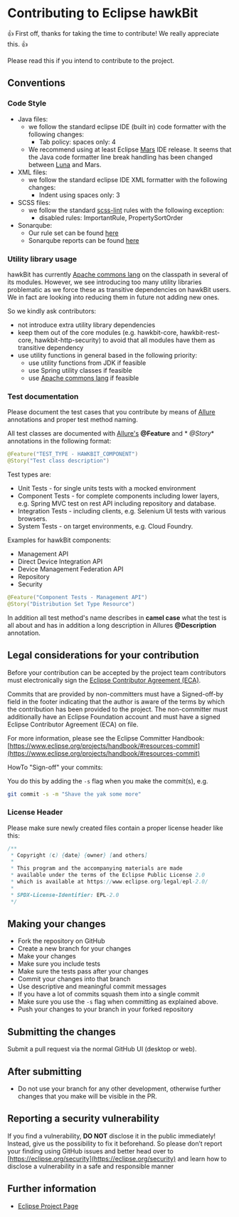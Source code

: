 # Contributing to Eclipse hawkBit

:+1: First off, thanks for taking the time to contribute! We really appreciate this. :+1:

Please read this if you intend to contribute to the project.

## Conventions

### Code Style

* Java files:
    * we follow the standard eclipse IDE (built in) code formatter with the following changes:
        * Tab policy: spaces only: 4
    * We recommend using at least Eclipse [Mars](https://www.eclipse.org/mars/) IDE release. It seems that the Java code
      formatter line break handling has been changed between [Luna](https://www.eclipse.org/luna/) and Mars.
* XML files:
    * we follow the standard eclipse IDE XML formatter with the following changes:
        * Indent using spaces only: 3
* SCSS files:
    * we follow the standard [scss-lint](https://github.com/brigade/scss-lint/) rules with the following exception:
        * disabled rules: ImportantRule, PropertySortOrder
* Sonarqube:
    * Our rule set can be found [here](https://sonarcloud.io/organizations/bosch-iot-rollouts/rules)
    * Sonarqube reports can be
      found [here](https://sonarcloud.io/project/overview?id=org.eclipse.hawkbit%3Ahawkbit-parent)

### Utility library usage

hawkBit has currently [Apache commons lang](https://commons.apache.org/proper/commons-lang/) on the classpath in several
of its modules. However, we see introducing too many utility libraries problematic as we force these as transitive
dependencies on hawkBit users. We in fact are looking into reducing them in future not adding new ones.

So we kindly ask contributors:

* not introduce extra utility library dependencies
* keep them out of the core modules (e.g. hawkbit-core, hawkbit-rest-core, hawkbit-http-security) to avoid that all
  modules have them as transitive dependency
* use utility functions in general based in the following priority:
    * use utility functions from JDK if feasible
    * use Spring utility classes if feasible
    * use [Apache commons lang](https://commons.apache.org/proper/commons-lang/) if feasible

### Test documentation

Please document the test cases that you contribute by means of [Allure](https://docs.qameta.io/allure/) annotations and
proper test method naming.

All test classes are documented with [Allure's](https://docs.qameta.io/allure/#_behaviours_mapping) **@Feature** and *
*@Story** annotations in the following format:

```java
@Feature("TEST_TYPE - HAWKBIT_COMPONENT")
@Story("Test class description")
```

Test types are:

* Unit Tests - for single units tests with a mocked environment
* Component Tests - for complete components including lower layers, e.g. Spring MVC test on rest API including
  repository and database.
* Integration Tests - including clients, e.g. Selenium UI tests with various browsers.
* System Tests - on target environments, e.g. Cloud Foundry.

Examples for hawkBit components:

* Management API
* Direct Device Integration API
* Device Management Federation API
* Repository
* Security

```java
@Feature("Component Tests - Management API")
@Story("Distribution Set Type Resource")
```

In addition all test method's name describes in **camel case** what the test is all about and has in addition a long
description in Allures **@Description** annotation.

## Legal considerations for your contribution

Before your contribution can be accepted by the project team contributors must
electronically sign the [Eclipse Contributor Agreement (ECA)](http://www.eclipse.org/legal/ECA.php).

Commits that are provided by non-committers must have a Signed-off-by field in
the footer indicating that the author is aware of the terms by which the
contribution has been provided to the project. The non-committer must
additionally have an Eclipse Foundation account and must have a signed Eclipse
Contributor Agreement (ECA) on file.

For more information, please see the Eclipse Committer Handbook:
[https://www.eclipse.org/projects/handbook/#resources-commit](https://www.eclipse.org/projects/handbook/#resources-commit)

HowTo "Sign-off" your commits:

You do this by adding the `-s` flag when you make the commit(s), e.g.

```bash
git commit -s -m "Shave the yak some more"
```

### License Header

Please make sure newly created files contain a proper license header like this:

```java
/**
 * Copyright (c) {date} {owner} [and others]
 *
 * This program and the accompanying materials are made
 * available under the terms of the Eclipse Public License 2.0
 * which is available at https://www.eclipse.org/legal/epl-2.0/
 *
 * SPDX-License-Identifier: EPL-2.0
 */
```

## Making your changes

* Fork the repository on GitHub
* Create a new branch for your changes
* Make your changes
* Make sure you include tests
* Make sure the tests pass after your changes
* Commit your changes into that branch
* Use descriptive and meaningful commit messages
* If you have a lot of commits squash them into a single commit
* Make sure you use the `-s` flag when committing as explained above.
* Push your changes to your branch in your forked repository

## Submitting the changes

Submit a pull request via the normal GitHub UI (desktop or web).

## After submitting

* Do not use your branch for any other development, otherwise further changes that you make will be visible in the PR.

## Reporting a security vulnerability

If you find a vulnerability, **DO NOT** disclose it in the public immediately! Instead, give us the possibility to fix
it beforehand.
So please don’t report your finding using GitHub issues and better head over
to [https://eclipse.org/security](https://eclipse.org/security) and learn how to disclose a vulnerability in a safe and
responsible manner

## Further information

* [Eclipse Project Page](http://projects.eclipse.org/projects/iot.hawkbit)
